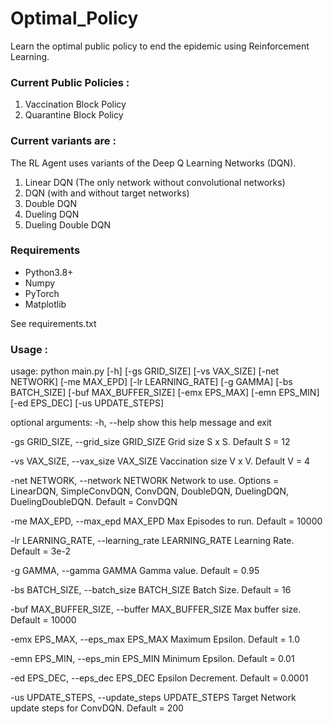 # Optimal_Policy
Learn the optimal public policy to end the epidemic using Reinforcement Learning.

### Current Public Policies :

1. Vaccination Block Policy
2. Quarantine Block Policy

### Current variants are :

The RL Agent uses variants of the Deep Q Learning Networks (DQN).

1. Linear DQN (The only network without convolutional networks)
2. DQN (with and without target networks)
3. Double DQN
4. Dueling DQN
5. Dueling Double DQN

### Requirements
* Python3.8+
* Numpy
* PyTorch
* Matplotlib

See requirements.txt

### Usage :

usage:
python main.py [-h] [-gs GRID_SIZE] [-vs VAX_SIZE] [-net NETWORK] [-me MAX_EPD] [-lr LEARNING_RATE] [-g GAMMA] [-bs BATCH_SIZE] [-buf MAX_BUFFER_SIZE] [-emx EPS_MAX] [-emn EPS_MIN]
               [-ed EPS_DEC] [-us UPDATE_STEPS]

optional arguments:
  -h, --help            show this help message and exit

  -gs GRID_SIZE, --grid_size GRID_SIZE
                        Grid size S x S. Default S = 12

  -vs VAX_SIZE, --vax_size VAX_SIZE
                        Vaccination size V x V. Default V = 4

  -net NETWORK, --network NETWORK
                        Network to use. Options = LinearDQN, SimpleConvDQN, ConvDQN, DoubleDQN, DuelingDQN, DuelingDoubleDQN. Default = ConvDQN

  -me MAX_EPD, --max_epd MAX_EPD
                        Max Episodes to run. Default = 10000

  -lr LEARNING_RATE, --learning_rate LEARNING_RATE
                        Learning Rate. Default = 3e-2

  -g GAMMA, --gamma GAMMA
                        Gamma value. Default = 0.95

  -bs BATCH_SIZE, --batch_size BATCH_SIZE
                        Batch Size. Default = 16

  -buf MAX_BUFFER_SIZE, --buffer MAX_BUFFER_SIZE
                        Max buffer size. Default = 10000

  -emx EPS_MAX, --eps_max EPS_MAX
                        Maximum Epsilon. Default = 1.0

  -emn EPS_MIN, --eps_min EPS_MIN
                        Minimum Epsilon. Default = 0.01

  -ed EPS_DEC, --eps_dec EPS_DEC
                        Epsilon Decrement. Default = 0.0001

  -us UPDATE_STEPS, --update_steps UPDATE_STEPS
                        Target Network update steps for ConvDQN. Default = 200
                        
